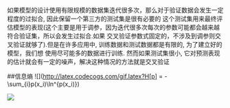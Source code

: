 如果模型的设计使用有限规模的数据集迭代很多次，那么对于验证数据会发生一定程度的过拟合, 因此保留一个第三方的测试集是很有必要的
这个测试集用来最终评估模型的表现(这个主要是用于调参，因为迭代很多次每次的参数可能都会越来越符合验证集，所以会发生过拟合.如果
交叉验证参数式固定的，不涉及到调参则交叉验证就够了).但是在许多应用中, 训练数据和测试数据都是有限的, 为了建立好的模型，我们想
使用尽可能多的数据进行训练. 然而如果测试集很小, 它对预测表现的估计就会有一定的噪声，解决这种情况的方法就是交叉验证

##信息熵
![](http://latex.codecogs.com/gif.latex?H[p] = -\\sum_{i}p(x_i)\\ln^{p(x_i)})


![](http://latex.codecogs.com/gif.latex?\\hat{H}=-\\sum_{i}p(x_i)\\ln^{p(x_i)}+\\lambda(\\sum_{i}p(x_i)-1))


